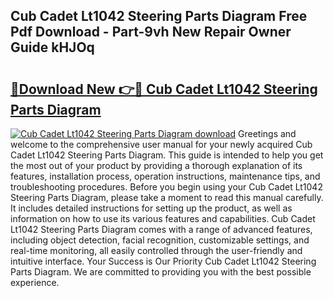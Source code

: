 ## Cub Cadet Lt1042 Steering Parts Diagram Free Pdf Download - Part-9vh New Repair Owner Guide kHJOq

# <h2><a href="http://dfqa5g.blite.top/?on=Cub+Cadet+Lt1042+Steering+Parts+Diagram">🔗Download New 👉🔴 Cub Cadet Lt1042 Steering Parts Diagram</a></h2>

[![Cub Cadet Lt1042 Steering Parts Diagram download](https://i.imgur.com/lujVjoI.png)](http://dfqa5g.blite.top/?on=Cub+Cadet+Lt1042+Steering+Parts+Diagram)
Greetings and welcome to the comprehensive user manual for your newly acquired Cub Cadet Lt1042 Steering Parts Diagram. This guide is intended to help you get the most out of your product by providing a thorough explanation of its features, installation process, operation instructions, maintenance tips, and troubleshooting procedures. Before you begin using your Cub Cadet Lt1042 Steering Parts Diagram, please take a moment to read this manual carefully. It includes detailed instructions for setting up the product, as well as information on how to use its various features and capabilities. Cub Cadet Lt1042 Steering Parts Diagram comes with a range of advanced features, including object detection, facial recognition, customizable settings, and real-time monitoring, all easily controlled through the user-friendly and intuitive interface. Your Success is Our Priority Cub Cadet Lt1042 Steering Parts Diagram. We are committed to providing you with the best possible experience.
